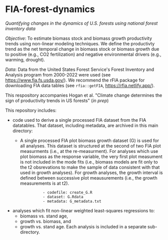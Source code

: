 # FIA-forest-dynamics

*Quantifying changes in the dynamics of U.S. forests using national forest inventory data*

*Objective*:  To estimate biomass stock and biomass growth productivity trends using non-linear modeling techniques.  We define the productivty trend as the net temporal change in biomass stock or biomass growth due to positive (e.g., CO2 fertilization) and negative environmental drivers (e.g., warming, drought).

*Data*:  Data from the United States Forest Service's Forest Inventory and Analysis program from 2000-2022 were used (see https://www.fia.fs.usda.gov/).
We recommend the rFIA package for downloading FIA data tables (see `rfia::getFIA`, https://rfia.netlify.app/).

This respository accompanies Hogan et al. "Climate change determines the sign of productivity trends in US forests"  (*in prep*)

This repository includes: 

* code used to derive a single processed FIA dataset from the FIA datatables. That dataset, including metadata, are archived in this main directory:
    - A single processed FIA plot biomass growth dataset (G) is used for all analyses.  This dataset is structured at the second of two FIA plot measurments (i.e., at the re-measurment).  For analyses which use plot biomass as the response variable, the very first plot measument is not included in the mode fits (i.e., biomass models are fit only to the t2 obsrevations to make the sample of data consistent with that used in growth analyses).  For growth analyses, the growth interval is defined between successive plot meausurements (i.e., the growth measurements is at t2).  

                    - codefile: create_G.R
                    - dataset: G.Rdata
                    - metadata: G_metadata.txt

* analyses which fit non-linear weighted least-squares regressions to: 
    - biomass vs. stand age, 
    - growth vs. biomass, and 
    - growth vs. stand age.
    Each analysis is included in a separate sub-directory.

